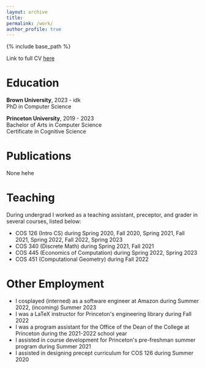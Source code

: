 ```yaml
---
layout: archive
title:
permalink: /work/
author_profile: true
---
```

{% include base_path %}

Link to full CV  <a href="https://youtube.com/shorts/NCoI4DXU5TE?feature=share" target="_blank">here</a>


Education
======

**Brown University**, 2023 - idk  
PhD in Computer Science  
  
**Princeton University**, 2019 - 2023    
Bachelor of Arts in Computer Science  
Certificate in Cognitive Science

Publications
======
None hehe

Teaching
======
During undergrad I worked as a teaching assistant, preceptor, and grader in several courses, listed below:
- COS 126 (Intro CS) during Spring 2020, Fall 2020, Spring 2021, Fall 2021, Spring 2022, Fall 2022, Spring 2023
- COS 340 (Discrete Math) during Spring 2021, Fall 2021
- COS 445 (Economics of Computation) during Spring 2022, Spring 2023
- COS 451 (Computational Geometry) during Fall 2022

Other Employment
======
- I cosplayed (interned) as a software engineer at Amazon during Summer 2022, (incoming) Summer 2023
- I was a LaTeX instructor for Princeton's engineering library during Fall 2022
- I was a program assistant for the Office of the Dean of the College at Princeton during the 2021-2022 school year
- I assisted in course development for Princeton's pre-freshman summer program during Summer 2021
- I assisted in designing precept curriculum for COS 126 during Summer 2020

